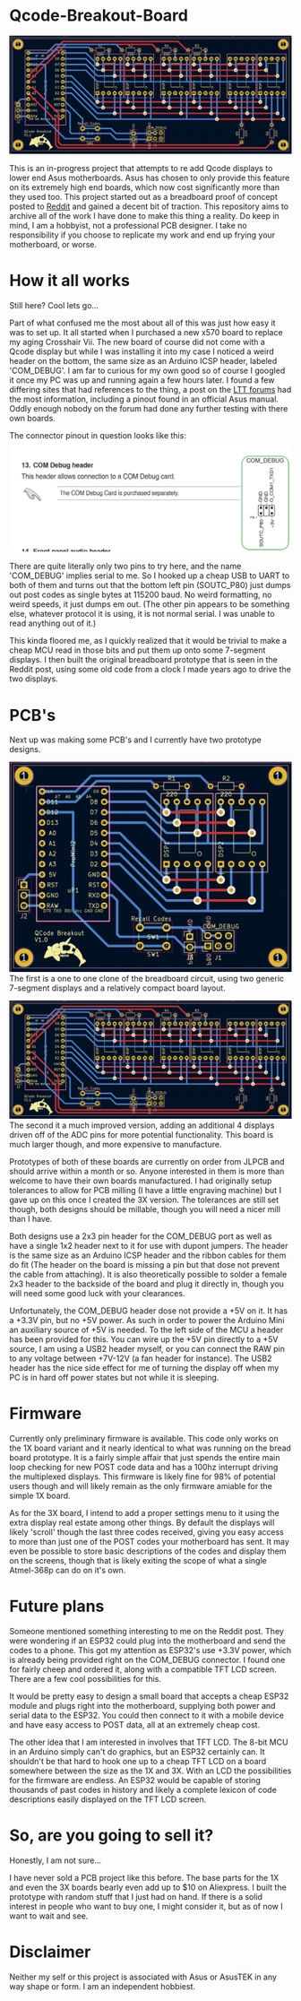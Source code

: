 # Qcode-Breakout-Board

![3X PCB](https://github.com/Sciguy429/Qcode-Breakout-Board/blob/main/Images/Qcode-Breakout-PCB-3X-V1-1.png)

This is an in-progress project that attempts to re add Qcode displays to lower end Asus motherboards. Asus has chosen to only provide this feature on its extremely high end boards, which now cost significantly more than they used too. This project started out as a breadboard proof of concept posted to [Reddit](https://www.reddit.com/r/techsupportmacgyver/comments/16v3af7/asus_removed_qcode_displays_from_low_end/) and gained a decent bit of traction. This repository aims to archive all of the work I have done to make this thing a reality. Do keep in mind, I am a hobbyist, not a professional PCB designer. I take no responsibility if you choose to replicate my work and end up frying your motherboard, or worse.

# How it all works
Still here? Cool lets go...

Part of what confused me the most about all of this was just how easy it was to set up. It all started when I purchased a new x570 board to replace my aging Crosshair Vii. The new board of course did not come with a Qcode display but while I was installing it into my case I noticed a weird header on the bottom, the same size as an Arduino ICSP header, labeled 'COM_DEBUG'. I am far to curious for my own good so of course I googled it once my PC was up and running again a few hours later. I found a few differing sites that had references to the thing, a post on the [LTT forums](https://linustechtips.com/topic/1373425-phd-6000-connector-on-asus-mb-what-i-fond/) had the most information, including a pinout found in an official Asus manual. Oddly enough nobody on the forum had done any further testing with there own boards.

The connector pinout in question looks like this:
![COM_DEBUG Pinout](https://github.com/Sciguy429/Qcode-Breakout-Board/blob/main/Images/COM_DEBUG-Pinout.png)

There are quite literally only two pins to try here, and the name 'COM_DEBUG' implies serial to me. So I hooked up a cheap USB to UART to both of them and turns out that the bottom left pin (SOUTC_P80) just dumps out post codes as single bytes at 115200 baud. No weird formatting, no weird speeds, it just dumps em out. (The other pin appears to be something else, whatever protocol it is using, it is not normal serial. I was unable to read anything out of it.)

This kinda floored me, as I quickly realized that it would be trivial to make a cheap MCU read in those bits and put them up onto some 7-segment displays. I then built the original breadboard prototype that is seen in the Reddit post, using some old code from a clock I made years ago to drive the two displays.

# PCB's
Next up was making some PCB's and I currently have two prototype designs.

![1X PCB](https://github.com/Sciguy429/Qcode-Breakout-Board/blob/main/Images/Qcode-Breakout-PCB-V1-0.png)
The first is a one to one clone of the breadboard circuit, using two generic 7-segment displays and a relatively compact board layout.

![3X PCB](https://github.com/Sciguy429/Qcode-Breakout-Board/blob/main/Images/Qcode-Breakout-PCB-3X-V1-1.png)
The second it a much improved version, adding an additional 4 displays driven off of the ADC pins for more potential functionality. This board is much larger though, and more expensive to manufacture.

Prototypes of both of these boards are currently on order from JLPCB and should arrive within a month or so. Anyone interested in them is more than welcome to have their own boards manufactured. I had originally setup tolerances to allow for PCB milling (I have a little engraving machine) but I gave up on this once I created the 3X version. The tolerances are still set though, both designs should be millable, though you will need a nicer mill than I have.

Both designs use a 2x3 pin header for the COM_DEBUG port as well as have a single 1x2 header next to it for use with dupont jumpers. The header is the same size as an Arduino ICSP header and the ribbon cables for them do fit (The header on the board is missing a pin but that dose not prevent the cable from attaching). It is also theoretically possible to solder a female 2x3 header to the backside of the board and plug it directly in, though you will need some good luck with your clearances.

Unfortunately, the COM_DEBUG header dose not provide a +5V on it. It has a +3.3V pin, but no +5V power. As such in order to power the Arduino Mini an auxiliary source of +5V is needed. To the left side of the MCU a header has been provided for this. You can wire up the +5V pin directly to a +5V source, I am using a USB2 header myself, or you can connect the RAW pin to any voltage between +7V-12V (a fan header for instance). The USB2 header has the nice side effect for me of turning the display off when my PC is in hard off power states but not while it is sleeping.

# Firmware
Currently only preliminary firmware is available. This code only works on the 1X board variant and it nearly identical to what was running on the bread board prototype. It is a fairly simple affair that just spends the entire main loop checking for new POST code data and has a 100hz interrupt driving the multiplexed displays. This firmware is likely fine for 98% of potential users though and will likely remain as the only firmware amiable for the simple 1X board.

As for the 3X board, I intend to add a proper settings menu to it using the extra display real estate among other things. By default the displays will likely 'scroll' though the last three codes received, giving you easy access to more than just one of the POST codes your motherboard has sent. It may even be possible to store basic descriptions of the codes and display them on the screens, though that is likely exiting the scope of what a single Atmel-368p can do on it's own.

# Future plans
Someone mentioned something interesting to me on the Reddit post. They were wondering if an ESP32 could plug into the motherboard and send the codes to a phone. This got my attention as ESP32's use +3.3V power, which is already being provided right on the COM_DEBUG connector. I found one for fairly cheep and ordered it, along with a compatible TFT LCD screen. There are a few cool possibilities for this.

It would be pretty easy to design a small board that accepts a cheap ESP32 module and plugs right into the motherboard, supplying both power and serial data to the ESP32. You could then connect to it with a mobile device and have easy access to POST data, all at an extremely cheap cost.

The other idea that I am interested in involves that TFT LCD. The 8-bit MCU in an Arduino simply can't do graphics, but an ESP32 certainly can. It shouldn't be that hard to hook one up to a cheap TFT LCD on a board somewhere between the size as the 1X and 3X. With an LCD the possibilities for the firmware are endless. An ESP32 would be capable of storing thousands of past codes in history and likely a complete lexicon of code descriptions easily displayed on the TFT LCD screen.

# So, are you going to sell it?
Honestly, I am not sure...

I have never sold a PCB project like this before. The base parts for the 1X and even the 3X boards bearly even add up to $10 on Aliexpress. I built the prototype with random stuff that I just had on hand. If there is a solid interest in people who want to buy one, I might consider it, but as of now I want to wait and see.

# Disclaimer
Neither my self or this project is associated with Asus or AsusTEK in any way shape or form. I am an independent hobbiest.
